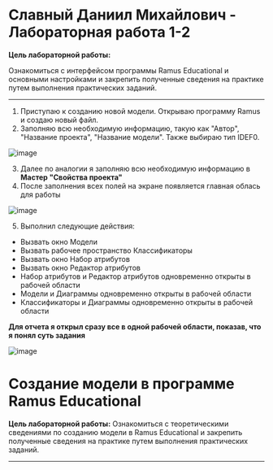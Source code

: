 # Славный Даниил Михайлович - Лабораторная работа 1-2

**Цель лабораторной работы:** 

Ознакомиться с интерфейсом программы Ramus Educational и основными настройками и закрепить полученные сведения на практике путем выполнения практических заданий.

****

1. Приступаю к созданию новой модели. Открываю программу Ramus и создаю новый файл.
2. Заполняю всю необходимую информацию, такую как "Автор", "Название проекта", "Название модели". Также выбираю тип IDEF0.

![image](https://github.com/user-attachments/assets/9bb9eecc-fd0e-48ab-9950-0e6ffebdb002)


3. Далее по аналогии я заполняю всю необходимую информацию в **Мастер "Свойства проекта"**
4. После заполнения всех полей на экране появляется главная облась для работы

![image](https://github.com/user-attachments/assets/0811032e-a1f4-459f-86a7-46895f92918b)

5. Выполнил следующие действия:
  * Вызвать окно Модели
  * Вызвать рабочее пространство Классификаторы
  * Вызвать окно Набор атрибутов
  * Вызвать окно Редактор атрибутов
  * Набор атрибутов и Редактор атрибутов одновременно открыты в рабочей области 
  * Модели и Диаграммы одновременно открыты в рабочей области
  * Классификаторы и Диаграммы одновременно открыты в рабочей области
    
 **Для отчета я открыл сразу все в одной рабочей области, показав, что я понял суть задания**

![image](https://github.com/user-attachments/assets/f198944b-25a4-44fa-9e87-c7f7e3ee36ab)

# Создание модели в программе Ramus Educational

**Цель лабораторной работы:**
Ознакомиться с теоретическими сведениями по созданию модели в Ramus Educational и закрепить полученные сведения на практике путем выполнения практических заданий.

****




